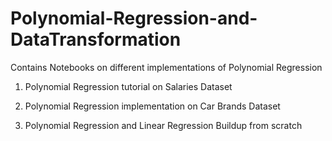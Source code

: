 # Polynomial-Regression-and-DataTransformation
Contains Notebooks on different implementations of Polynomial Regression

1. Polynomial Regression tutorial on Salaries Dataset

2. Polynomial Regression implementation on Car Brands Dataset

3. Polynomial Regression and Linear Regression Buildup from scratch

